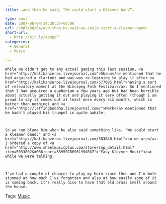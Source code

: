 ```yaml
---
title: …and then he said, “We could start a Klezmer band”…

type: post
date: 2007-08-04T14:38:37+00:00
url: /2007/08/04/and-then-he-said-we-could-start-a-klezmer-band/
short-url:
  - http://bit.ly/ebUppP
categories:
  - General
  - Music

---
```

<div class='microid-mailto+http:sha1:1866c60379e1593f2b9c0dec912b4599959797d0'>
  
    While we didn't get to any actual gaming this last session, <a href="http://kalikanzeros.livejournal.com">Shaun</a> mentioned that he had acquired a clarinet and was was re-learning to play it after <a href="http://kalikanzeros.livejournal.com/577085.html">having a sort of relevatory moment at the Winnipeg Folk Festival</a>. So I mentioned that I had acquired a euphonium a few years ago but had been horrible about actually getting it out and playing it very often (though I am proud to say it comes out at least once every six months, which is better than nothing) and <a href="http://laffingbuddha.livejournal.com/">Mark</a> mentioned that he hadn't played his trumpet in quite awhile.
  
  
  
    So we can blame him when he also said something like, "We could start a klezmer band:" and <a href="http://kalikanzeros.livejournal.com/583840.html">so we are</a>. I ordered a copy of <a href="http://www.sheetmusicplus.com/store/smp_detail.html?item=5033802&#038;cart=33950786961990887">"Easy Klezmer Music"</a> while we were talking.
  
  
  
    I've had a couple of chances to play my horn since then and I'm both stunned at how much I've forgotten and also at how easily some of it is coming back. It's really nice to have that old brass smell around the house.
  
</div>

<div class="st-post-tags">
  Tags: <a href="http://www.cavort.org/tag/music/" title="Music" rel="tag">Music</a><br />
</div>